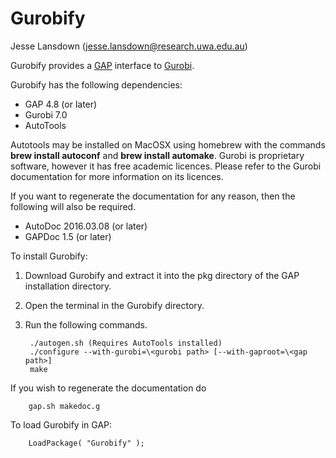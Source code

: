 # Gurobify
Jesse Lansdown (jesse.lansdown@research.uwa.edu.au)

Gurobify provides a [GAP](https://www.gap-system.org) interface to [Gurobi](http://www.gurobi.com).

Gurobify has the following dependencies:
* GAP 4.8 (or later)
* Gurobi 7.0
* AutoTools

Autotools may be installed on MacOSX using homebrew with the commands **brew install autoconf** and **brew install automake**.
Gurobi is proprietary software, however it has free academic licences. Please refer to the Gurobi documentation for more information on its licences.

If you want to regenerate the documentation for any reason, then the following will also be required.

* AutoDoc 2016.03.08 (or later)
* GAPDoc 1.5 (or later)

To install Gurobify:

1. Download Gurobify and extract it into the pkg directory of the GAP installation directory.
2. Open the terminal in the Gurobify directory.
3. Run the following commands.

		./autogen.sh (Requires AutoTools installed)
		./configure --with-gurobi=\<gurobi path> [--with-gaproot=\<gap path>]
		make

If you wish to regenerate the documentation do

		gap.sh makedoc.g

To load Gurobify in GAP:

		LoadPackage( "Gurobify" );